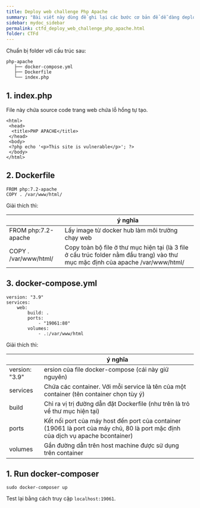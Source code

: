 ```yaml
---
title: Deploy web challenge Php Apache
summary: "Bài viết này dùng để ghi lại các bước cơ bản để dễ dàng deploy một thử thách web Php Apache cho team nghiên cứu."
sidebar: mydoc_sidebar
permalink: ctfd_deploy_web_challenge_php_apache.html
folder: CTFd
---
```


Chuẩn bị folder với cấu trúc sau:

```
php-apache
   ├── docker-compose.yml
   ├── Dockerfile
   └── index.php
```

## 1. index.php

File này chứa source code trang web chứa lỗ hổng tự tạo.

```
<html>
 <head>
  <title>PHP APACHE</title>
 </head>
 <body>
 <?php echo '<p>This site is vulnerable</p>'; ?> 
 </body>
</html>
```

## 2. Dockerfile

```
FROM php:7.2-apache
COPY . /var/www/html/
```

Giải thích thì:

|        | ý nghĩa 
| ------ | ------ 
| FROM php:7.2-apache | Lấy image từ docker hub làm môi trường chạy web |
| COPY . /var/www/html/ | Copy toàn bộ file ở thư mục hiện tại (là 3 file ở cấu trúc folder nằm đầu trang) vào thư mục mặc định của apache /var/www/html/ |

## 3. docker-compose.yml

```
version: "3.9"
services:
    web:
        build: .
        ports:
            - "19061:80"
        volumes:
            - .:/var/www/html
```

Giải thích thì:

|        | ý nghĩa 
| ------ | ------ 
| version: "3.9" | ersion của file docker-compose (cái này giữ nguyên)  |
| services | Chứa các container. Với mỗi service là tên của một container (tên container chọn tùy ý) |
| build | Chỉ ra vị trị đường dẫn đặt Dockerfile (như trên là trỏ về thư mục hiện tại) |
| ports | Kết nối port của máy host đến port của container (19061 là port của máy chủ, 80 là port mặc định của dịch vụ apache bcontainer) |
| volumes | Gắn đường dẫn trên host machine được sử dụng trên container |

## 1. Run docker-composer

`sudo docker-composer up`

Test lại bằng cách truy cập `localhost:19061`.
